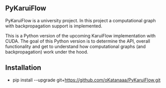 ## PyKaruiFlow

PyKaruiFlow is a university project. In this project a computational 
graph with backpropagation support is implemented.

This is a Python version of the upcoming KaruiFlow implementation with CUDA. The
goal of this Python version is to determine the API, overall functionality and get to understand
how computational graphs (and backpropagation) work under the hood.

## Installation

- pip install --upgrade git+https://github.com/oKatanaaa/PyKaruiFlow.git
